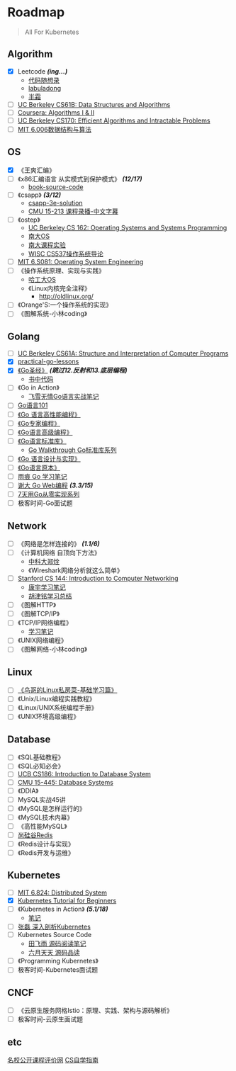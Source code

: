 # Roadmap

> All For Kubernetes

## Algorithm
- [x] Leetcode ***(ing...)***
    - [代码随想录](https://programmercarl.com/)
    - [labuladong](https://labuladong.gitee.io/algo/)
    - [半霜](https://github.com/halfrost/LeetCode-Go)
- [ ] [UC Berkeley CS61B: Data Structures and Algorithms](https://sp18.datastructur.es/)
- [ ] [Coursera: Algorithms I & II](https://www.coursera.org/learn/algorithms-part1)
- [ ] [UC Berkeley CS170: Efficient Algorithms and Intractable Problems](https://cs170.org/)
- [ ] [MIT 6.006数据结构与算法](https://ocw.mit.edu/courses/electrical-engineering-and-computer-science/6-006-introduction-to-algorithms-spring-2020/lecture-videos/index.htm)

## OS
- [x] 《王爽汇编》
- [ ] 《x86汇编语言 从实模式到保护模式》 ***(12/17)***
    - [book-source-code](https://github.com/chengleqi/x86-asm-book-source)
- [ ] 《csapp》 ***(3/12)***
    - [csapp-3e-solution](https://github.com/chengleqi/csapp-3e-solution)
    - [CMU 15-213 课程录播-中文字幕](https://www.bilibili.com/video/BV1iW411d7hd)
- [ ] 《ostep》
    - [UC Berkeley CS 162: Operating Systems and Systems Programming](https://cs162.org/)
    - [南大OS](https://www.bilibili.com/video/BV1N741177F5)
    - [南大课程实验](https://nju-projectn.github.io/ics-pa-gitbook/ics2019/)
    - [WISC CS537操作系统导论](https://pages.cs.wisc.edu/~remzi/Classes/537/Spring2018/Discussion/videos.html)
- [ ] [MIT 6.S081: Operating System Engineering](https://pdos.csail.mit.edu/6.828/2021/schedule.html)
- [ ] 《操作系统原理、实现与实践》
    - [哈工大OS](https://www.bilibili.com/video/BV1d4411v7u7)
    - 《Linux内核完全注释》
        - http://oldlinux.org/
- [ ] 《Orange'S:一个操作系统的实现》
- [ ] 《图解系统-小林coding》

## Golang
- [ ] [UC Berkeley CS61A: Structure and Interpretation of Computer Programs](https://inst.eecs.berkeley.edu/~cs61a/fa20/)
- [x] [practical-go-lessons](https://www.practical-go-lessons.com/)
- [x] [《Go圣经》](https://wizardforcel.gitbooks.io/build-web-application-with-golang/content/preface.html) ***(跳过12.反射和13.底层编程)***
    - [书中代码](https://github.com/chengleqi/goBible)
- [ ] 《Go in Action》
    - [飞雪无情Go语言实战笔记](https://www.flysnow.org/2017/03/04/go-in-action-go-package.html)
- [ ] [Go语言101](https://gfw.go101.org/article/101.html)
- [ ] [《Go 语言高性能编程》](https://geektutu.com/post/high-performance-go.html)
- [ ] [《Go专家编程》](https://rainbowmango.gitbook.io/go/)
- [ ] [《Go语言高级编程》](https://chai2010.cn/advanced-go-programming-book/)
- [ ] [《Go语言标准库》](https://github.com/polaris1119/The-Golang-Standard-Library-by-Example)
    - [Go Walkthrough Go标准库系列](https://medium.com/go-walkthrough)
- [ ] [《Go 语言设计与实现》](https://draveness.me/golang/)
- [ ] [《Go语言原本》](https://golang.design/under-the-hood/)
- [ ] [雨痕 Go 学习笔记](https://github.com/qyuhen/book)
- [ ] [谢大 Go Web编程](https://wizardforcel.gitbooks.io/build-web-application-with-golang/content/preface.html) ***(3.3/15)***
- [ ] [7天用Go从零实现系列](https://geektutu.com/post/gee.html)
- [ ] 极客时间-Go面试题

## Network
- [ ] 《网络是怎样连接的》 ***(1.1/6)***
- [ ] 《计算机网络 自顶向下方法》
    - [中科大郑烇](https://www.bilibili.com/video/BV1JV411t7ow)
    - 《Wireshark网络分析就这么简单》
- [ ] [Stanford CS 144: Introduction to Computer Networking](https://cs144.github.io/)
    - [康宇学习笔记](https://www.cnblogs.com/kangyupl/p/stanford_cs144_labs.html)
    - [胡津铭学习总结](https://zhuanlan.zhihu.com/p/175998415)
- [ ] 《图解HTTP》
- [ ] 《图解TCP/IP》
- [ ] 《TCP/IP网络编程》
    - [学习笔记](https://github.com/riba2534/TCP-IP-NetworkNote)
- [ ] 《UNIX网络编程》
- [ ] 《图解网络-小林coding》

## Linux
- [ ] [《鸟哥的Linux私房菜-基础学习篇》](https://wizardforcel.gitbooks.io/vbird-linux-basic-4e/content/index.html)
- [ ] 《Unix/Linux编程实践教程》
- [ ] 《Linux/UNIX系统编程手册》
- [ ] 《UNIX环境高级编程》

## Database
- [ ] 《SQL基础教程》
- [ ] 《SQL必知必会》
- [ ] [UCB CS186: Introduction to Database System](https://cs186berkeley.net/sp21/)
- [ ] [CMU 15-445: Database Systems](https://15445.courses.cs.cmu.edu/fall2021/)
- [ ] 《DDIA》
- [ ] MySQL实战45讲
- [ ] 《MySQL是怎样运行的》
- [ ] 《MySQL技术内幕》
- [ ] 《高性能MySQL》
- [ ] [尚硅谷Redis](https://www.bilibili.com/video/BV1Rv41177Af)
- [ ] 《Redis设计与实现》
- [ ] 《Redis开发与运维》

## Kubernetes
- [ ] [MIT 6.824: Distributed System](https://www.bilibili.com/video/BV1R7411t71W)
- [x] [Kubernetes Tutorial for Beginners](https://youtu.be/X48VuDVv0do)
- [ ] 《Kubernetes in Action》 ***(5.1/18)***
    - [笔记](https://chengleqi.notion.site/Kubernetes-in-Action-b2706120ab174888817b1aa454cc8785)
- [ ] [张磊 深入剖析Kubernetes](https://time.geekbang.org/column/intro/100015201)
- [ ] Kubernetes Source Code
    - [田飞雨 源码阅读笔记](https://blog.tianfeiyu.com/source-code-reading-notes/)
    - [六月天天 源码品读](https://junedayday.github.io/categories/%E6%BA%90%E7%A0%81%E9%98%85%E8%AF%BB/)
- [ ] 《Programming Kubernetes》
- [ ] 极客时间-Kubernetes面试题

## CNCF
- [ ] 《云原生服务网格Istio：原理、实践、架构与源码解析》
- [ ] 极客时间-云原生面试题

## etc

[名校公开课程评价网](https://conanhujinming.github.io/comments-for-awesome-courses/)
[CS自学指南](https://csdiy.wiki/)